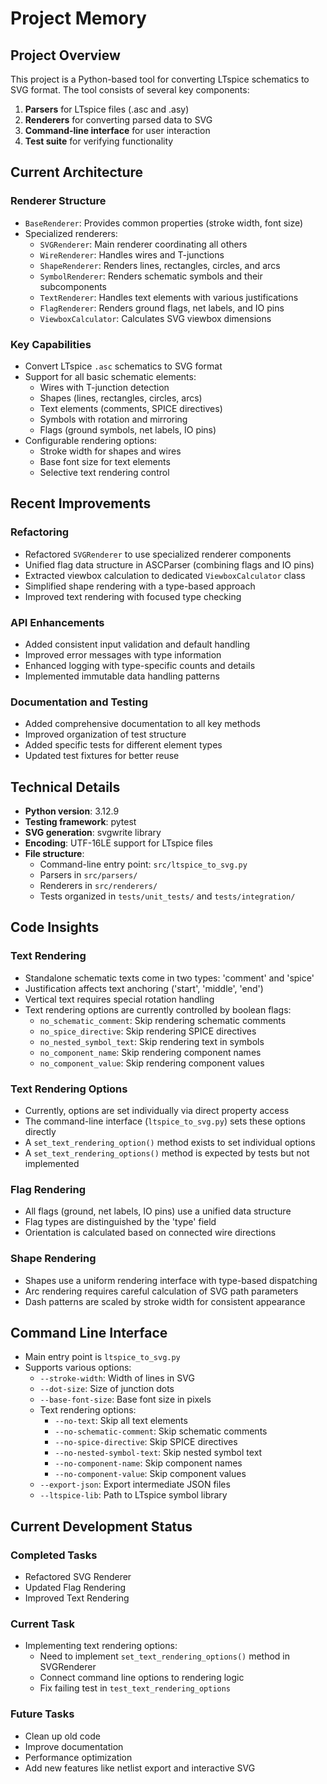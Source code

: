# Project Memory

## Project Overview
This project is a Python-based tool for converting LTspice schematics to SVG format. The tool consists of several key components:

1. **Parsers** for LTspice files (.asc and .asy)
2. **Renderers** for converting parsed data to SVG
3. **Command-line interface** for user interaction
4. **Test suite** for verifying functionality

## Current Architecture

### Renderer Structure
- `BaseRenderer`: Provides common properties (stroke width, font size)
- Specialized renderers:
  - `SVGRenderer`: Main renderer coordinating all others
  - `WireRenderer`: Handles wires and T-junctions
  - `ShapeRenderer`: Renders lines, rectangles, circles, and arcs
  - `SymbolRenderer`: Renders schematic symbols and their subcomponents
  - `TextRenderer`: Handles text elements with various justifications
  - `FlagRenderer`: Renders ground flags, net labels, and IO pins
  - `ViewboxCalculator`: Calculates SVG viewbox dimensions

### Key Capabilities
- Convert LTspice `.asc` schematics to SVG format
- Support for all basic schematic elements:
  - Wires with T-junction detection
  - Shapes (lines, rectangles, circles, arcs)
  - Text elements (comments, SPICE directives)
  - Symbols with rotation and mirroring
  - Flags (ground symbols, net labels, IO pins)
- Configurable rendering options:
  - Stroke width for shapes and wires
  - Base font size for text elements
  - Selective text rendering control

## Recent Improvements

### Refactoring
- Refactored `SVGRenderer` to use specialized renderer components
- Unified flag data structure in ASCParser (combining flags and IO pins)
- Extracted viewbox calculation to dedicated `ViewboxCalculator` class
- Simplified shape rendering with a type-based approach
- Improved text rendering with focused type checking

### API Enhancements
- Added consistent input validation and default handling
- Improved error messages with type information
- Enhanced logging with type-specific counts and details
- Implemented immutable data handling patterns

### Documentation and Testing
- Added comprehensive documentation to all key methods
- Improved organization of test structure
- Added specific tests for different element types
- Updated test fixtures for better reuse

## Technical Details
- **Python version**: 3.12.9
- **Testing framework**: pytest
- **SVG generation**: svgwrite library
- **Encoding**: UTF-16LE support for LTspice files
- **File structure**:
  - Command-line entry point: `src/ltspice_to_svg.py`
  - Parsers in `src/parsers/`
  - Renderers in `src/renderers/`
  - Tests organized in `tests/unit_tests/` and `tests/integration/`

## Code Insights

### Text Rendering
- Standalone schematic texts come in two types: 'comment' and 'spice'
- Justification affects text anchoring ('start', 'middle', 'end')
- Vertical text requires special rotation handling
- Text rendering options are currently controlled by boolean flags:
  - `no_schematic_comment`: Skip rendering schematic comments
  - `no_spice_directive`: Skip rendering SPICE directives
  - `no_nested_symbol_text`: Skip rendering text in symbols
  - `no_component_name`: Skip rendering component names
  - `no_component_value`: Skip rendering component values

### Text Rendering Options
- Currently, options are set individually via direct property access
- The command-line interface (`ltspice_to_svg.py`) sets these options directly
- A `set_text_rendering_option()` method exists to set individual options
- A `set_text_rendering_options()` method is expected by tests but not implemented

### Flag Rendering
- All flags (ground, net labels, IO pins) use a unified data structure
- Flag types are distinguished by the 'type' field
- Orientation is calculated based on connected wire directions

### Shape Rendering
- Shapes use a uniform rendering interface with type-based dispatching
- Arc rendering requires careful calculation of SVG path parameters
- Dash patterns are scaled by stroke width for consistent appearance

## Command Line Interface
- Main entry point is `ltspice_to_svg.py`
- Supports various options:
  - `--stroke-width`: Width of lines in SVG
  - `--dot-size`: Size of junction dots
  - `--base-font-size`: Base font size in pixels
  - Text rendering options:
    - `--no-text`: Skip all text elements
    - `--no-schematic-comment`: Skip schematic comments
    - `--no-spice-directive`: Skip SPICE directives
    - `--no-nested-symbol-text`: Skip nested symbol text
    - `--no-component-name`: Skip component names
    - `--no-component-value`: Skip component values
  - `--export-json`: Export intermediate JSON files
  - `--ltspice-lib`: Path to LTspice symbol library

## Current Development Status

### Completed Tasks
- Refactored SVG Renderer
- Updated Flag Rendering
- Improved Text Rendering

### Current Task
- Implementing text rendering options:
  - Need to implement `set_text_rendering_options()` method in SVGRenderer
  - Connect command line options to rendering logic
  - Fix failing test in `test_text_rendering_options`

### Future Tasks
- Clean up old code
- Improve documentation
- Performance optimization
- Add new features like netlist export and interactive SVG
